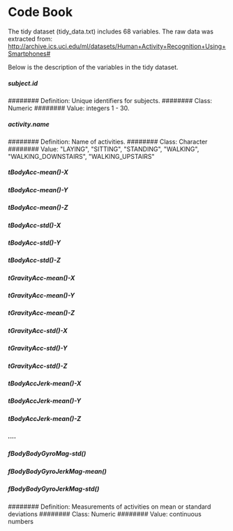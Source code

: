 # Code Book

The tidy dataset (tidy_data.txt) includes 68 variables. The raw data was extracted from: http://archive.ics.uci.edu/ml/datasets/Human+Activity+Recognition+Using+Smartphones#

Below is the description of the variables in the tidy dataset.

##### subject.id

######## Definition: Unique identifiers for subjects. 
######## Class: Numeric
######## Value: integers 1 - 30.

##### activity.name

######## Definition: Name of activities. 
######## Class: Character
######## Value: "LAYING", "SITTING", "STANDING", "WALKING", "WALKING_DOWNSTAIRS", "WALKING_UPSTAIRS"

##### tBodyAcc-mean()-X
##### tBodyAcc-mean()-Y
##### tBodyAcc-mean()-Z
##### tBodyAcc-std()-X
##### tBodyAcc-std()-Y
##### tBodyAcc-std()-Z
##### tGravityAcc-mean()-X
##### tGravityAcc-mean()-Y
##### tGravityAcc-mean()-Z
##### tGravityAcc-std()-X
##### tGravityAcc-std()-Y
##### tGravityAcc-std()-Z
##### tBodyAccJerk-mean()-X
##### tBodyAccJerk-mean()-Y
##### tBodyAccJerk-mean()-Z
##### .... 
##### fBodyBodyGyroMag-std()
##### fBodyBodyGyroJerkMag-mean()
##### fBodyBodyGyroJerkMag-std()

######## Definition: Measurements of activities on mean or standard deviations
######## Class: Numeric
######## Value: continuous numbers
